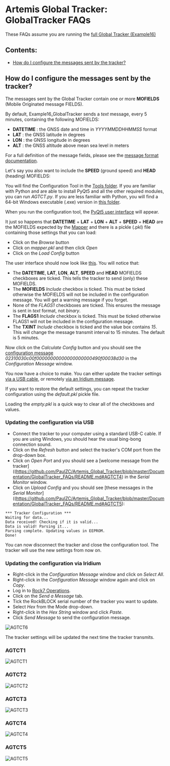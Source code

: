 # Artemis Global Tracker: GlobalTracker FAQs

These FAQs assume you are running the [full Global Tracker (Example16)](https://github.com/PaulZC/Artemis_Global_Tracker/tree/master/Software/examples/Example16_GlobalTracker)

## Contents:
- [How do I configure the messages sent by the tracker?](https://github.com/PaulZC/Artemis_Global_Tracker/blob/master/Documentation/GlobalTracker_FAQs/README.md#How-do-I-configure-the-messages-sent-by-the-tracker)

## How do I configure the messages sent by the tracker?

The messages sent by the Global Tracker contain one or more **MOFIELDS** (Mobile Originated message FIELDS).

By default, Example16_GlobalTracker sends a _text_ message, every 5 minutes, containing the following MOFIELDS:
- **DATETIME** : the GNSS date and time in _YYYYMMDDHHMMSS_ format
- **LAT** : the GNSS latitude in degrees
- **LON** : the GNSS longitude in degrees
- **ALT** : the GNSS altitude above mean sea level in meters

For a full definition of the message fields, please see the [message format documentation](https://github.com/PaulZC/Artemis_Global_Tracker/tree/master/Documentation/Message_Format).

Let's say you also want to include the **SPEED** (ground speed) and **HEAD** (heading) MOFIELDS:

You will find the Configuration Tool in the [Tools folder](https://github.com/PaulZC/Artemis_Global_Tracker/tree/master/Tools/Artemis_Global_Tracker_Configuration_Tool).
If you are familiar with Python and are able to install PyQt5 and all the other required modules, you can run _AGTCT.py_.
If you are less familiar with Python, you will find a 64-bit Windows executable (.exe) version in [this folder](https://github.com/PaulZC/Artemis_Global_Tracker/tree/master/Tools/Artemis_Global_Tracker_Configuration_Tool/Windows_64-bit).

When you run the configuration tool, the [PyQt5 user interface](https://github.com/PaulZC/Artemis_Global_Tracker/blob/master/Documentation/GlobalTracker_FAQs/README.md#AGTCT1) will appear.

It just so happens that **DATETIME** + **LAT** + **LON** + **ALT** + **SPEED** + **HEAD** are the MOFIELDS expected by the [Mapper](https://github.com/PaulZC/Artemis_Global_Tracker/tree/master/Tools/Artemis_Global_Tracker_Mapping_Tools)
and there is a pickle (.pkl) file containing those settings that you can load:
- Click on the _Browse_ button
- Click on _mapper.pkl_ and then click _Open_
- Click on the _Load Config_ button

The user interface should now look like [this](https://github.com/PaulZC/Artemis_Global_Tracker/blob/master/Documentation/GlobalTracker_FAQs/README.md#AGTCT2). You will notice that:
- The **DATETIME**, **LAT**, **LON**, **ALT**, **SPEED** and **HEAD** MOFIELDS checkboxes are ticked. This tells the tracker to send (only) these MOFIELDS.
- The **MOFIELDS** _Include_ checkbox is ticked. This must be ticked otherwise the MOFIELDS will not be included in the configuration message. You will get a warning message if you forget.
- None of the _FLAGS1_ checkboxes are ticked. This ensures the message is sent in _text_ format, not _binary_.
- The **FLAGS1** _Include_ checkbox is ticked. This must be ticked otherwise FLAGS1 will not be included in the configuration message.
- The **TXINT** _Include_ checkbox is ticked and the value box contains _15_. This will change the message transmit interval to 15 minutes. The default is 5 minutes.

Now click on the _Calculate Config_ button and you should see the [configuration message](https://github.com/PaulZC/Artemis_Global_Tracker/blob/master/Documentation/GlobalTracker_FAQs/README.md#AGTCT3)
_02310030c00f00000000000000000000490f00038d30_ in the _Configuration Message_ window.

You now have a choice to make. You can either update the tracker settings [via a USB cable](https://github.com/PaulZC/Artemis_Global_Tracker/blob/master/Documentation/GlobalTracker_FAQs/README.md#Updating-the-configuration-via-USB),
or remotely [via an Iridium message](https://github.com/PaulZC/Artemis_Global_Tracker/blob/master/Documentation/GlobalTracker_FAQs/README.md#Updating-the-configuration-via-Iridium).

If you want to restore the default settings, you can repeat the tracker configuration using the _default.pkl_ pickle file.

Loading the _empty.pkl_ is a quick way to clear all of the checkboxes and values.

### Updating the configuration via USB
- Connect the tracker to your computer using a standard USB-C cable. If you are using Windows, you should hear the usual bing-bong connection sound.
- Click on the _Refresh_ button and select the tracker's COM port from the drop-down box.
- Click on _Open Port_ and you should see a [welcome message from the tracker]((https://github.com/PaulZC/Artemis_Global_Tracker/blob/master/Documentation/GlobalTracker_FAQs/README.md#AGTCT4) in the _Serial Monitor_ window.
- Click on _Upload Config_ and you should see [these messages in the _Serial Monitor_]((https://github.com/PaulZC/Artemis_Global_Tracker/blob/master/Documentation/GlobalTracker_FAQs/README.md#AGTCT5):

```
*** Tracker Configuration ***
Waiting for data...
Data received! Checking if it is valid...
Data is valid! Parsing it...
Parsing complete. Updating values in EEPROM.
Done!
```

You can now disconnect the tracker and close the configuration tool. The tracker will use the new settings from now on.

### Updating the configuration via Iridium
- Right-click in the _Configuration Message_ window and click on _Select All_.
- Right-click in the _Configuration Message_ window again and click on _Copy_.
- Log in to [Rock7 Operations](https://rockblock.rock7.com/Operations).
- Click on the _Send a Message_ tab.
- Tick the RockBLOCK serial number of the tracker you want to update.
- Select _Hex_ from the Mode drop-down.
- Right-click in the _Hex String_ window and click _Paste_.
- Click _Send Message_ to send the configuration message.

![AGTCT6](https://github.com/PaulZC/Artemis_Global_Tracker/blob/master/img/AGTCT6.PNG)

The tracker settings will be updated the next time the tracker transmits.

### AGTCT1
![AGTCT1](https://github.com/PaulZC/Artemis_Global_Tracker/blob/master/img/AGTCT1.PNG)

### AGTCT2
![AGTCT2](https://github.com/PaulZC/Artemis_Global_Tracker/blob/master/img/AGTCT2.PNG)

### AGTCT3
![AGTCT3](https://github.com/PaulZC/Artemis_Global_Tracker/blob/master/img/AGTCT3.PNG)

### AGTCT4
![AGTCT4](https://github.com/PaulZC/Artemis_Global_Tracker/blob/master/img/AGTCT4.PNG)

### AGTCT5
![AGTCT5](https://github.com/PaulZC/Artemis_Global_Tracker/blob/master/img/AGTCT5.PNG)


